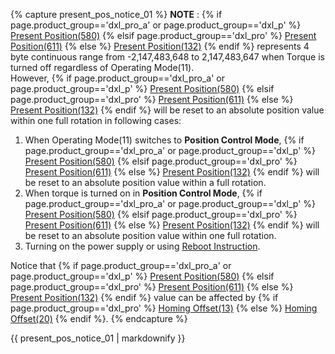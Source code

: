 
{% capture present_pos_notice_01 %}
**NOTE** : {% if page.product_group=='dxl_pro_a' or page.product_group=='dxl_p' %} [Present Position(580)](#present-position) {% elsif page.product_group=='dxl_pro' %} [Present Position(611)](#present-position) {% else %} [Present Position(132)](#present-position) {% endif %} represents 4 byte continuous range from -2,147,483,648 to 2,147,483,647 when Torque is turned off regardless of Operating Mode(11).  
However, {% if page.product_group=='dxl_pro_a' or page.product_group=='dxl_p' %} [Present Position(580)](#present-position) {% elsif page.product_group=='dxl_pro' %} [Present Position(611)](#present-position) {% else %} [Present Position(132)](#present-position) {% endif %} will be reset to an absolute position value within one full rotation in following cases:
1. When Operating Mode(11) switches to **Position Control Mode**, {% if page.product_group=='dxl_pro_a' or page.product_group=='dxl_p' %} [Present Position(580)](#present-position) {% elsif page.product_group=='dxl_pro' %} [Present Position(611)](#present-position) {% else %} [Present Position(132)](#present-position) {% endif %} will be reset to an absolute position value within a full rotation.
2. When torque is turned on in **Position Control Mode**, {% if page.product_group=='dxl_pro_a' or page.product_group=='dxl_p' %} [Present Position(580)](#present-position) {% elsif page.product_group=='dxl_pro' %} [Present Position(611)](#present-position) {% else %} [Present Position(132)](#present-position) {% endif %} will be reset to an absolute position value within one full rotation. 
3. Turning on the power supply or using [Reboot Instruction](/docs/en/dxl/protocol2/#reboot).

Notice that {% if page.product_group=='dxl_pro_a' or page.product_group=='dxl_p' %} [Present Position(580)](#present-position) {% elsif page.product_group=='dxl_pro' %} [Present Position(611)](#present-position) {% else %} [Present Position(132)](#present-position) {% endif %} value can be affected by {% if page.product_group=='dxl_pro' %} [Homing Offset(13)](#homing-offset) {% else %} [Homing Offset(20)](#homing-offset) {% endif %}.
{% endcapture %}
<div class="notice">{{ present_pos_notice_01 | markdownify }}</div>
